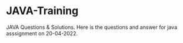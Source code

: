 # JAVA-Training
JAVA Questions &amp; Solutions.
Here is the questions and answer for java asssignment on 20-04-2022.
